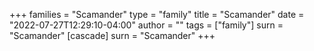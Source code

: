 +++
families = "Scamander"
type = "family"
title = "Scamander"
date = "2022-07-27T12:29:10-04:00"
author = ""
tags = ["family"]
surn = "Scamander"
[cascade]
  surn = "Scamander"
+++
